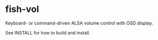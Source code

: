 # fish-vol
Keyboard- or command-driven ALSA volume control with OSD display.

See INSTALL for how to build and install.

